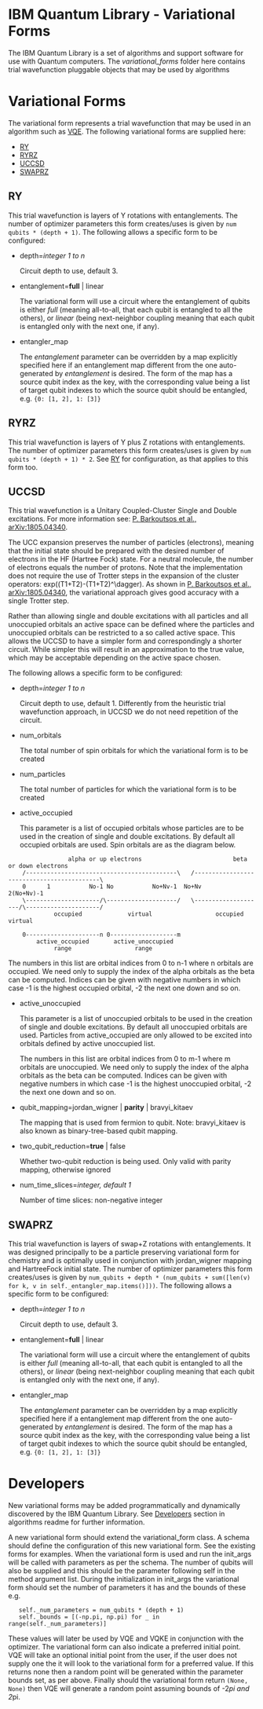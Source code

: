 # IBM Quantum Library - Variational Forms

The IBM Quantum Library is a set of algorithms and support software for use with Quantum computers. The
*variational_forms* folder here contains trial wavefunction pluggable objects that may be used by algorithms

# Variational Forms

The variational form represents a trial wavefunction that may be used in an algorithm such as
[VQE](../../../algorithms#vqe). The following variational forms are supplied here:

* [RY](#ry)
* [RYRZ](#ryrz)
* [UCCSD](#uccsd)
* [SWAPRZ](#swaprz)


## RY

This trial wavefunction is layers of Y rotations with entanglements. The number of optimizer parameters this form
creates/uses is given by `num qubits * (depth + 1)`. The following allows a specific form to be configured:

* depth=*integer 1 to n*

  Circuit depth to use, default 3.

* entanglement=**full** | linear

  The variational form will use a circuit where the entanglement of qubits is either _full_ (meaning all-to-all,
  that each qubit is entangled to all the others), or _linear_ (being next-neighbor coupling meaning
  that each qubit is entangled only with the next one, if any).

* entangler_map

  The *entanglement* parameter can be overridden by a map explicitly specified here if an entanglement map different
  from the one auto-generated by *entanglement* is desired. The form of the map has a source qubit index as the key,
  with the corresponding value being a list of target qubit indexes to which the source qubit should be entangled,
  e.g. `{0: [1, 2], 1: [3]}`


## RYRZ

This trial wavefunction is layers of Y plus Z rotations with entanglements. The number of optimizer parameters this form
creates/uses is given by `num qubits * (depth + 1) * 2`.  See [RY](#ry) for configuration, as that applies to this form too.


## UCCSD

This trial wavefunction is a Unitary Coupled-Cluster Single and Double excitations. For more information see:
[P. Barkoutsos et al., arXiv:1805.04340](https://arxiv.org/abs/1805.04340).

The UCC expansion preserves the number of particles (electrons), meaning that the initial state should be prepared with the
desired number of electrons in the HF (Hartree Fock) state. For a neutral molecule, the number of electrons equals
the number of protons. Note that the implementation does not require the use of Trotter steps in the expansion of the
cluster operators: exp((T1+T2)-(T1+T2)^\dagger). As shown in
[P. Barkoutsos et al., arXiv:1805.04340](https://arxiv.org/abs/1805.04340),
the variational approach gives good accuracy with a single Trotter step.

Rather than allowing single and double excitations with all particles and all unoccupied orbitals an active space can
be defined where the particles and unoccupied orbitals can be restricted to a so called active space. This allows the
UCCSD to have a simpler form and correspondingly a shorter circuit. While simpler this will result in an approximation
to the true value, which may be acceptable depending on the active space chosen.    

The following allows a specific form to be configured:

* depth=*integer 1 to n*

  Circuit depth to use, default 1.
  Differently from the heuristic trial wavefunction approach, in UCCSD we do not need repetition of the circuit.

* num_orbitals

  The total number of spin orbitals for which the variational form is to be created 

* num_particles

  The total number of particles for which the variational form is to be created 

* active_occupied

  This parameter is a list of occupied orbitals whose particles are to be used in the creation of single
  and double excitations. By default all occupied orbitals are used. Spin orbitals are as the diagram below.    
```
                 alpha or up electrons                          beta or down electrons
    /-------------------------------------------\   /-------------------------------------------\
    0      1           No-1 No           No+Nv-1  No+Nv                                 2(No+Nv)-1
    \---------------------/\--------------------/   \--------------------/\---------------------/
             occupied             virtual                  occupied                virtual
             
    0---------------------n 0-------------------m
        active_occupied       active_unoccupied
             range                  range 
```
  The numbers in this list are orbital indices from 0 to n-1 where n orbitals are occupied. We need only to supply
  the index of the alpha orbitals as the beta can be computed. Indices can be given with negative numbers in
  which case -1 is the highest occupied orbital, -2 the next one down and so on.  

* active_unoccupied

  This parameter is a list of unoccupied orbitals to be used in the creation of single and double excitations.
  By default all unoccupied orbitals are used. Particles from active_occupied are only allowed to be excited into
  orbitals defined by active unoccupied list.      

  The numbers in this list are orbital indices from 0 to m-1 where m orbitals are unoccupied. We need only to supply
  the index of the alpha orbitals as the beta can be computed. Indices can be given with negative numbers in
  which case -1 is the highest unoccupied orbital, -2 the next one down and so on.

* qubit_mapping=jordan_wigner | **parity** | bravyi_kitaev

  The mapping that is used from fermion to qubit. Note: bravyi_kitaev is also known as binary-tree-based qubit mapping. 

* two_qubit_reduction=**true** | false

  Whether two-qubit reduction is being used. Only valid with parity mapping, otherwise ignored

* num_time_slices=*integer, default 1*

  Number of time slices: non-negative integer


## SWAPRZ

This trial wavefunction is layers of swap+Z rotations with entanglements. It was designed principally to be a particle
preserving variational form for chemistry and is optimally used in conjunction with jordan_wigner mapping and
HartreeFock initial state. The number of optimizer parameters this form creates/uses is given by
`num_qubits + depth * (num_qubits + sum([len(v) for k, v in self._entangler_map.items()]))`.
The following allows a specific form to be configured:

* depth=*integer 1 to n*

  Circuit depth to use, default 3.

* entanglement=**full** | linear

  The variational form will use a circuit where the entanglement of qubits is either _full_ (meaning all-to-all,
  that each qubit is entangled to all the others), or _linear_ (being next-neighbor coupling meaning
  that each qubit is entangled only with the next one, if any).

* entangler_map

  The *entanglement* parameter can be overridden by a map explicitly specified here if a entanglement map different
  from the one auto-generated by *entanglement* is desired. The form of the map has a source qubit index as the key,
  with the corresponding value being a list of target qubit indexes to which the source qubit should be entangled,
  e.g. `{0: [1, 2], 1: [3]}`


# Developers

New variational forms may be added programmatically and dynamically discovered by the IBM Quantum Library.
See [Developers](../../../algorithms#developers) section in algorithms readme for further information.

A new variational form should extend the variational_form class. A schema should define the configuration of this new
variational form. See the existing forms for examples. When the variational form is used and run the init_args will be
called with parameters as per the schema. The number of qubits will also be supplied and this should be the parameter
following self in the method argument list. During the initialization in init_args the variational form should set the
number of parameters it has and the bounds of these e.g.
``` 
   self._num_parameters = num_qubits * (depth + 1)
   self._bounds = [(-np.pi, np.pi) for _ in range(self._num_parameters)]
```
These values will later be used by VQE and VQKE in conjunction with the optimizer. The variational form can also
indicate a preferred initial point. VQE will take an optional initial point from the user, if the user does not supply
one the it will look to the variational form for a preferred value. If this returns none then a random point will be
generated within the parameter bounds set, as per above. Finally should the variational form return `(None, None)` then
VQE will generate a random point assuming bounds of -2*pi and 2*pi.
